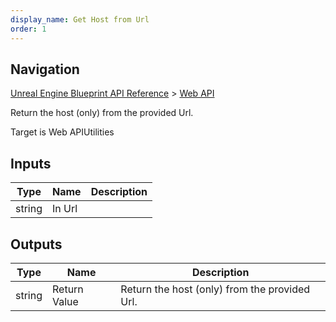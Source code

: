 ```yaml
---
display_name: Get Host from Url
order: 1
---
```

## Navigation

[Unreal Engine Blueprint API Reference](https://dev.epicgames.com/documentation/en-us/unreal-engine/BlueprintAPI) > [Web API](https://dev.epicgames.com/documentation/en-us/unreal-engine/BlueprintAPI/WebAPI)

Return the host (only) from the provided Url.

Target is Web APIUtilities

## Inputs

| Type | Name | Description |
| --- | --- | --- |
| string | In Url |  |

## Outputs

| Type | Name | Description |
| --- | --- | --- |
| string | Return Value | Return the host (only) from the provided Url. |
